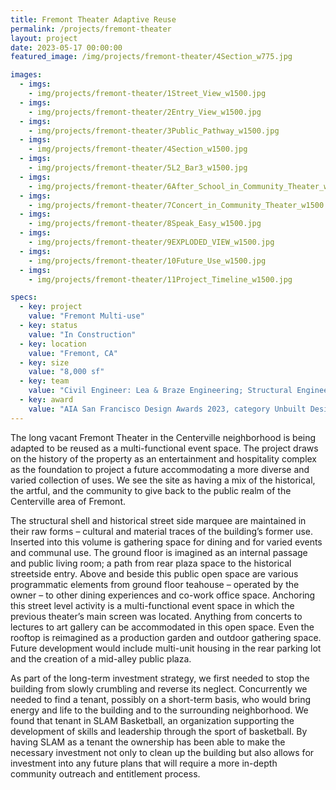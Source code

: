 ```yaml
---
title: Fremont Theater Adaptive Reuse
permalink: /projects/fremont-theater
layout: project
date: 2023-05-17 00:00:00
featured_image: /img/projects/fremont-theater/4Section_w775.jpg

images:
  - imgs: 
    - img/projects/fremont-theater/1Street_View_w1500.jpg
  - imgs: 
    - img/projects/fremont-theater/2Entry_View_w1500.jpg
  - imgs: 
    - img/projects/fremont-theater/3Public_Pathway_w1500.jpg
  - imgs: 
    - img/projects/fremont-theater/4Section_w1500.jpg
  - imgs: 
    - img/projects/fremont-theater/5L2_Bar3_w1500.jpg
  - imgs: 
    - img/projects/fremont-theater/6After_School_in_Community_Theater_w1500.jpg
  - imgs: 
    - img/projects/fremont-theater/7Concert_in_Community_Theater_w1500.jpg
  - imgs: 
    - img/projects/fremont-theater/8Speak_Easy_w1500.jpg
  - imgs: 
    - img/projects/fremont-theater/9EXPLODED_VIEW_w1500.jpg
  - imgs: 
    - img/projects/fremont-theater/10Future_Use_w1500.jpg
  - imgs: 
    - img/projects/fremont-theater/11Project_Timeline_w1500.jpg

specs:
  - key: project
    value: "Fremont Multi-use"
  - key: status
    value: "In Construction"
  - key: location
    value: "Fremont, CA"
  - key: size
    value: "8,000 sf"
  - key: team
    value: "Civil Engineer: Lea & Braze Engineering; Structural Engineer: Treat Structural Engineering ; MEP Engineer: ACIES Engineering; Real Estate Consulting: Fernando Cuebas"
  - key: award
    value: "AIA San Francisco Design Awards 2023, category Unbuilt Design: Urban Design Concentration: Merit Award"
---
```


The long vacant Fremont Theater in the Centerville neighborhood is being adapted to be reused as a multi-functional event space. The project draws on the history of the property as an entertainment and hospitality complex as the foundation to project a future accommodating a more diverse and varied collection of uses. We see the site as having a mix of the historical, the artful, and the community to give back to the public realm of the Centerville area of Fremont.

The structural shell and historical street side marquee are maintained in their raw forms – cultural and material traces of the building’s former use. Inserted into this volume is gathering space for dining and for varied events and communal use. The ground floor is imagined as an internal passage and public living room; a path from rear plaza space to the historical streetside entry. Above and beside this public open space are various programmatic elements from ground floor teahouse – operated by the owner – to other dining experiences and co-work office space. Anchoring this street level activity is a multi-functional event space in which the previous theater’s main screen was located. Anything from concerts to lectures to art gallery can be accommodated in this open space. Even the rooftop is reimagined as a production garden and outdoor gathering space. Future development would include multi-unit housing in the rear parking lot and the creation of a mid-alley public plaza.

As part of the long-term investment strategy, we first needed to stop the building from slowly crumbling and reverse its neglect. Concurrently we needed to find a tenant, possibly on a short-term basis, who would bring energy and life to the building and to the surrounding neighborhood. We found that tenant in SLAM Basketball, an organization supporting the development of skills and leadership through the sport of basketball. By having SLAM as a tenant the ownership has been able to make the necessary investment not only to clean up the building but also allows for investment into any future plans that will require a more in-depth community outreach and entitlement process.
